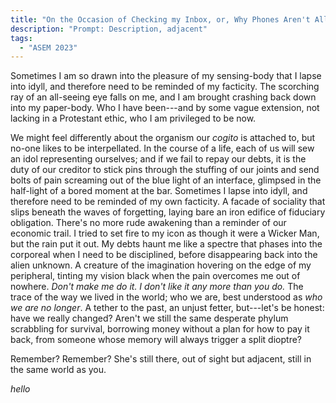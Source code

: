 ```yaml
---
title: "On the Occasion of Checking my Inbox, or, Why Phones Aren't Allowed at Work"
description: "Prompt: Description, adjacent"
tags:
  - "ASEM 2023"
---
```


Sometimes I am so drawn into the pleasure of my sensing-body that I lapse into idyll, and therefore need to be reminded of my facticity. The scorching ray of an all-seeing eye falls on me, and I am brought crashing back down into my paper-body. Who I have been---and by some vague extension, not lacking in a Protestant ethic, who I am privileged to be now.

We might feel differently about the organism our *cogito* is attached to, but no-one likes to be interpellated. In the course of a life, each of us will sew an idol representing ourselves; and if we fail to repay our debts, it is the duty of our creditor to stick pins through the stuffing of our joints and send bolts of pain screaming out of the blue light of an interface, glimpsed in the half-light of a bored moment at the bar. Sometimes I lapse into idyll, and therefore need to be reminded of my own facticity. A facade of sociality that slips beneath the waves of forgetting, laying bare an iron edifice of fiduciary obligation. There's no more rude awakening than a reminder of our economic trail. I tried to set fire to my icon as though it were a Wicker Man, but the rain put it out. My debts haunt me like a spectre that phases into the corporeal when I need to be disciplined, before disappearing back into the alien unknown. A creature of the imagination hovering on the edge of my peripheral, tinting my vision black when the pain overcomes me out of nowhere. *Don't make me do it. I don't like it any more than you do.* The trace of the way we lived in the world; who we are, best understood as *who we are no longer*. A tether to the past, an unjust fetter, but---let's be honest: have we really changed? Aren't we still the same desperate phylum scrabbling for survival, borrowing money without a plan for how to pay it back, from someone whose memory will always trigger a split dioptre? 

Remember? Remember? She's still there, out of sight but adjacent, still in the same world as you.

*hello*
